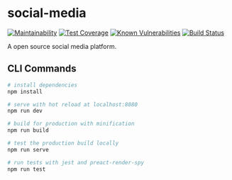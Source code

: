 # social-media
[![Maintainability](https://api.codeclimate.com/v1/badges/0940763fd54d720ecc83/maintainability)](https://codeclimate.com/github/yannick1691/social-media/maintainability)
[![Test Coverage](https://api.codeclimate.com/v1/badges/0940763fd54d720ecc83/test_coverage)](https://codeclimate.com/github/yannick1691/social-media/test_coverage)
[![Known Vulnerabilities](https://snyk.io/test/github/yannick1691/social-media/badge.svg?targetFile=package.json)](https://snyk.io/test/github/yannick1691/social-media?targetFile=package.json)
[![Build Status](https://travis-ci.com/yannick1691/social-media.svg?branch=master)](https://travis-ci.com/yannick1691/social-media)

A open source social media platform.

## CLI Commands
``` bash
# install dependencies
npm install

# serve with hot reload at localhost:8080
npm run dev

# build for production with minification
npm run build

# test the production build locally
npm run serve

# run tests with jest and preact-render-spy 
npm run test
```
